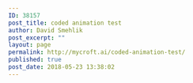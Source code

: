 ```yaml
---
ID: 38157
post_title: coded animation test
author: David Smehlik
post_excerpt: ""
layout: page
permalink: http://mycroft.ai/coded-animation-test/
published: true
post_date: 2018-05-23 13:38:02
---
```

<div id="mount-3ad6800f7ab003f44e2656165bad5ce6a3e515be"></div>
<script src="https://code.haiku.ai/scripts/core/HaikuCore.3.2.16.min.js"></script>
<script src="https://cdn.haiku.ai/26e7281d-a862-4efb-babc-af10cc0c6baf/3ad6800f7ab003f44e2656165bad5ce6a3e515be/index.embed.js"></script>
<script>
  HaikuComponentEmbed_akuataja_test2(
    document.getElementById('mount-3ad6800f7ab003f44e2656165bad5ce6a3e515be'),
    {loop: true}
  );
</script>